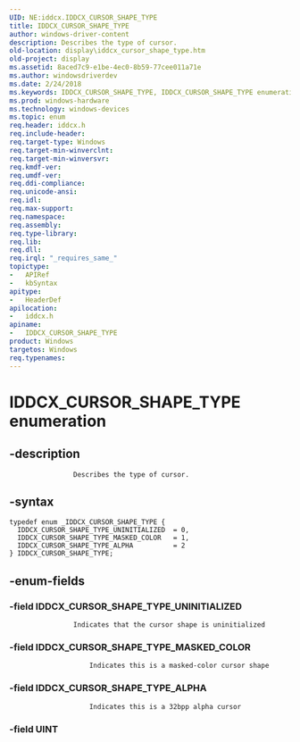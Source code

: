 ```yaml
---
UID: NE:iddcx.IDDCX_CURSOR_SHAPE_TYPE
title: IDDCX_CURSOR_SHAPE_TYPE
author: windows-driver-content
description: Describes the type of cursor.
old-location: display\iddcx_cursor_shape_type.htm
old-project: display
ms.assetid: 8aced7c9-e1be-4ec0-8b59-77cee011a71e
ms.author: windowsdriverdev
ms.date: 2/24/2018
ms.keywords: IDDCX_CURSOR_SHAPE_TYPE, IDDCX_CURSOR_SHAPE_TYPE enumeration [Display Devices], IDDCX_CURSOR_SHAPE_TYPE_ALPHA, IDDCX_CURSOR_SHAPE_TYPE_MASKED_COLOR, IDDCX_CURSOR_SHAPE_TYPE_UNINITIALIZED, display.iddcx_cursor_shape_type, iddcx/IDDCX_CURSOR_SHAPE_TYPE, iddcx/IDDCX_CURSOR_SHAPE_TYPE_ALPHA, iddcx/IDDCX_CURSOR_SHAPE_TYPE_MASKED_COLOR, iddcx/IDDCX_CURSOR_SHAPE_TYPE_UNINITIALIZED
ms.prod: windows-hardware
ms.technology: windows-devices
ms.topic: enum
req.header: iddcx.h
req.include-header: 
req.target-type: Windows
req.target-min-winverclnt: 
req.target-min-winversvr: 
req.kmdf-ver: 
req.umdf-ver: 
req.ddi-compliance: 
req.unicode-ansi: 
req.idl: 
req.max-support: 
req.namespace: 
req.assembly: 
req.type-library: 
req.lib: 
req.dll: 
req.irql: "_requires_same_"
topictype:
-	APIRef
-	kbSyntax
apitype:
-	HeaderDef
apilocation:
-	iddcx.h
apiname:
-	IDDCX_CURSOR_SHAPE_TYPE
product: Windows
targetos: Windows
req.typenames: 
---
```


# IDDCX_CURSOR_SHAPE_TYPE enumeration


## -description



                    Describes the type of cursor.
                


## -syntax


````
typedef enum _IDDCX_CURSOR_SHAPE_TYPE { 
  IDDCX_CURSOR_SHAPE_TYPE_UNINITIALIZED  = 0,
  IDDCX_CURSOR_SHAPE_TYPE_MASKED_COLOR   = 1,
  IDDCX_CURSOR_SHAPE_TYPE_ALPHA          = 2
} IDDCX_CURSOR_SHAPE_TYPE;
````


## -enum-fields




### -field IDDCX_CURSOR_SHAPE_TYPE_UNINITIALIZED


                        
                    Indicates that the cursor shape is uninitialized


### -field IDDCX_CURSOR_SHAPE_TYPE_MASKED_COLOR


                        Indicates this is a masked-color cursor shape
                    


### -field IDDCX_CURSOR_SHAPE_TYPE_ALPHA


                        Indicates this is a 32bpp alpha cursor
                    


### -field UINT




